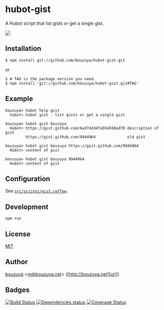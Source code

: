 # hubot-gist

A Hubot script that list gists or get a single gist.

![](http://img.f.hatena.ne.jp/images/fotolife/b/bouzuya/20140912/20140912000520.gif)

## Installation

    $ npm install git://github.com/bouzuya/hubot-gist.git

or

    $ # TAG is the package version you need.
    $ npm install 'git://github.com/bouzuya/hubot-gist.git#TAG'

## Example

    bouzuya> hubot help gist
      hubot> hubot gist - list gists or get a single gist

    bouzuya> hubot gist bouzuya
      Hubot> https://gist.github.com/6ad742d4fa554568ad70 description of gist
             https://gist.github.com/9944964              old gist

    bouzuya> hubot gist bouzuya https://gist.github.com/9944964
      Hubot> content of gist

    bouzuya> hubot gist bouzuya 9944964
      Hubot> content of gist

## Configuration

See [`src/scripts/gist.coffee`](src/scripts/gist.coffee).

## Development

`npm run`

## License

[MIT](LICENSE)

## Author

[bouzuya][user] &lt;[m@bouzuya.net][mail]&gt; ([http://bouzuya.net][url])

## Badges

[![Build Status][travis-badge]][travis]
[![Dependencies status][david-dm-badge]][david-dm]
[![Coverage Status][coveralls-badge]][coveralls]

[travis]: https://travis-ci.org/bouzuya/hubot-gist
[travis-badge]: https://travis-ci.org/bouzuya/hubot-gist.svg?branch=master
[david-dm]: https://david-dm.org/bouzuya/hubot-gist
[david-dm-badge]: https://david-dm.org/bouzuya/hubot-gist.png
[coveralls]: https://coveralls.io/r/bouzuya/hubot-gist
[coveralls-badge]: https://img.shields.io/coveralls/bouzuya/hubot-gist.svg
[user]: https://github.com/bouzuya
[mail]: mailto:m@bouzuya.net
[url]: http://bouzuya.net
